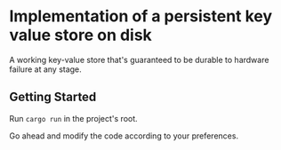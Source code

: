 # Implementation of a persistent key value store on disk

A working key-value store that's guaranteed to be durable to hardware failure at any stage.

## Getting Started
Run `cargo run` in the project's root.

Go ahead and modify the code according to your preferences.